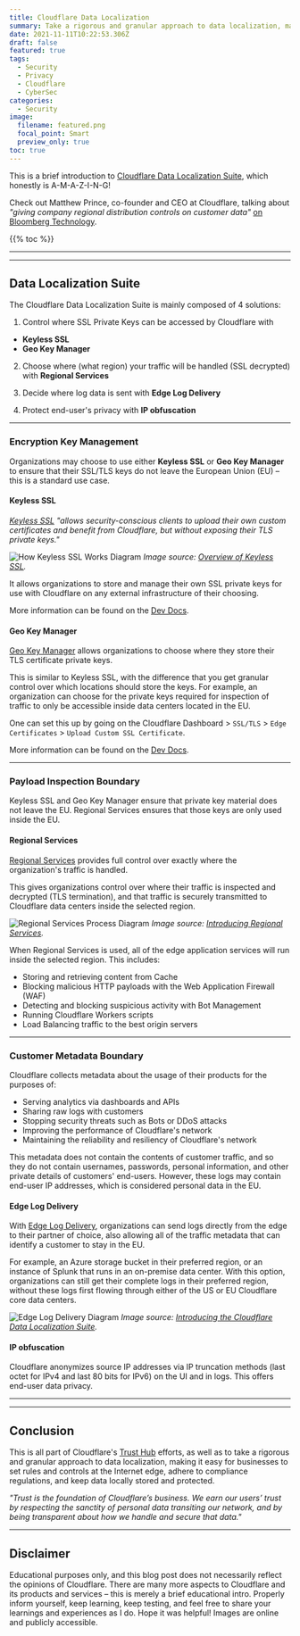 ```yaml
---
title: Cloudflare Data Localization
summary: Take a rigorous and granular approach to data localization, making it easy for businesses to set rules and controls at the Internet edge, adhere to compliance regulations, and keep data locally stored and protected.
date: 2021-11-11T10:22:53.306Z
draft: false
featured: true
tags:
  - Security
  - Privacy
  - Cloudflare
  - CyberSec
categories:
  - Security
image:
  filename: featured.png
  focal_point: Smart
  preview_only: true
toc: true
---
```


This is a brief introduction to [Cloudflare Data Localization Suite](https://www.cloudflare.com/data-localization/), which honestly is A-M-A-Z-I-N-G!

Check out Matthew Prince, co-founder and CEO at Cloudflare, talking about *"giving company regional distribution controls on customer data"* [on Bloomberg Technology](https://youtu.be/FWO7HQrMyzI).

{{% toc %}}

* * *
* * *


## Data Localization Suite

The Cloudflare Data Localization Suite is mainly composed of 4 solutions:

1. Control where SSL Private Keys can be accessed by Cloudflare with
  - **Keyless SSL**
  - **Geo Key Manager**

2. Choose where (what region) your traffic will be handled (SSL decrypted) with **Regional Services**

3. Decide where log data is sent with **Edge Log Delivery**

4. Protect end-user's privacy with **IP obfuscation**

* * *

### Encryption Key Management

Organizations may choose to use either **Keyless SSL** or **Geo Key Manager** to ensure that their SSL/TLS keys do not leave the European Union (EU) – this is a standard use case.

#### Keyless SSL

_[Keyless SSL](https://www.cloudflare.com/ssl/keyless-ssl/) "allows security-conscious clients to upload their own custom certificates and benefit from Cloudflare, but without exposing their TLS private keys."_

![How Keyless SSL Works Diagram](/media/Cloudflare/keyless-ssl-diagram-how-keyless-ssl-works.svg)
_<caption>Image source: [Overview of Keyless SSL](https://www.cloudflare.com/ssl/keyless-ssl/).</caption>_

It allows organizations to store and manage their own SSL private keys for use with Cloudflare on any external infrastructure of their choosing.

More information can be found on the [Dev Docs](https://developers.cloudflare.com/ssl/keyless-ssl).

#### Geo Key Manager

[Geo Key Manager](https://blog.cloudflare.com/scaling-geo-key-manager/) allows organizations to choose where they store their TLS certificate private keys.

This is similar to Keyless SSL, with the difference that you get granular control over which locations should store the keys. For example, an organization can choose for the private keys required for inspection of traffic to only be accessible inside data centers located in the EU.

One can set this up by going on the Cloudflare Dashboard > ```SSL/TLS``` > ```Edge Certificates``` > ```Upload Custom SSL Certificate```.

More information can be found on the [Dev Docs](https://developers.cloudflare.com/ssl/edge-certificates/custom-certificates).

* * *

### Payload Inspection Boundary

Keyless SSL and Geo Key Manager ensure that private key material does not leave the EU. Regional Services ensures that those keys are only used inside the EU.

#### Regional Services

[Regional Services](https://blog.cloudflare.com/introducing-regional-services/) provides full control over exactly where the organization's traffic is handled.

This gives organizations control over where their traffic is inspected and decrypted (TLS termination), and that traffic is securely transmitted to Cloudflare data centers inside the selected region.

![Regional Services Process Diagram](/media/Cloudflare/regional-services-process.png)
_<caption>Image source: [Introducing Regional Services](https://blog.cloudflare.com/introducing-regional-services/).</caption>_

When Regional Services is used, all of the edge application services will run inside the selected region. This includes:

* Storing and retrieving content from Cache
* Blocking malicious HTTP payloads with the Web Application Firewall (WAF)
* Detecting and blocking suspicious activity with Bot Management
* Running Cloudflare Workers scripts
* Load Balancing traffic to the best origin servers

* * *

### Customer Metadata Boundary

Cloudflare collects metadata about the usage of their products for the purposes of:

* Serving analytics via dashboards and APIs
* Sharing raw logs with customers
* Stopping security threats such as Bots or DDoS attacks
* Improving the performance of Cloudflare's network
* Maintaining the reliability and resiliency of Cloudflare's network

This metadata does not contain the contents of customer traffic, and so they do not contain usernames, passwords, personal information, and other private details of customers' end-users. However, these logs may contain end-user IP addresses, which is considered personal data in the EU.

#### Edge Log Delivery

With [Edge Log Delivery](https://blog.cloudflare.com/introducing-the-cloudflare-data-localization-suite/), organizations can send logs directly from the edge to their partner of choice, also allowing all of the traffic metadata that can identify a customer to stay in the EU.

For example, an Azure storage bucket in their preferred region, or an instance of Splunk that runs in an on-premise data center. With this option, organizations can still get their complete logs in their preferred region, without these logs first flowing through either of the US or EU Cloudflare core data centers.

![Edge Log Delivery Diagram](/media/Cloudflare/edge-log-delivery-before-after.png)
_<caption>Image source: [Introducing the Cloudflare Data Localization Suite](https://blog.cloudflare.com/introducing-the-cloudflare-data-localization-suite/).</caption>_

#### IP obfuscation

Cloudflare anonymizes source IP addresses via IP truncation methods (last octet for IPv4 and last 80 bits for IPv6) on the UI and in logs. This offers end-user data privacy.

* * *
* * *

## Conclusion

This is all part of Cloudflare's [Trust Hub](https://www.cloudflare.com/trust-hub/) efforts, as well as to take a rigorous and granular approach to data localization, making it easy for businesses to set rules and controls at the Internet edge, adhere to compliance regulations, and keep data locally stored and protected.

*"Trust is the foundation of Cloudflare’s business. We earn our users’ trust by respecting the sanctity of personal data transiting our network, and by being transparent about how we handle and secure that data."*

* * *

## Disclaimer

Educational purposes only, and this blog post does not necessarily reflect the opinions of Cloudflare. There are many more aspects to Cloudflare and its products and services – this is merely a brief educational intro. Properly inform yourself, keep learning, keep testing, and feel free to share your learnings and experiences as I do. Hope it was helpful! Images are online and publicly accessible.
